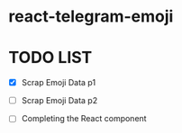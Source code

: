 # react-telegram-emoji

# TODO LIST 
  - [x] Scrap Emoji Data p1
  - [ ] Scrap Emoji Data p2
  - [ ] Completing the React component
 
  

